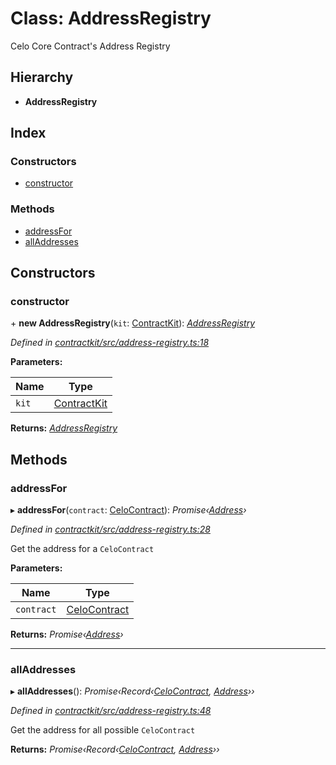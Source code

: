 # Class: AddressRegistry

Celo Core Contract's Address Registry

## Hierarchy

* **AddressRegistry**

## Index

### Constructors

* [constructor](_address_registry_.addressregistry.md#constructor)

### Methods

* [addressFor](_address_registry_.addressregistry.md#addressfor)
* [allAddresses](_address_registry_.addressregistry.md#alladdresses)

## Constructors

###  constructor

\+ **new AddressRegistry**(`kit`: [ContractKit](_kit_.contractkit.md)): *[AddressRegistry](_address_registry_.addressregistry.md)*

*Defined in [contractkit/src/address-registry.ts:18](https://github.com/celo-org/celo-monorepo/blob/master/packages/contractkit/src/address-registry.ts#L18)*

**Parameters:**

Name | Type |
------ | ------ |
`kit` | [ContractKit](_kit_.contractkit.md) |

**Returns:** *[AddressRegistry](_address_registry_.addressregistry.md)*

## Methods

###  addressFor

▸ **addressFor**(`contract`: [CeloContract](../enums/_base_.celocontract.md)): *Promise‹[Address](../modules/_base_.md#address)›*

*Defined in [contractkit/src/address-registry.ts:28](https://github.com/celo-org/celo-monorepo/blob/master/packages/contractkit/src/address-registry.ts#L28)*

Get the address for a `CeloContract`

**Parameters:**

Name | Type |
------ | ------ |
`contract` | [CeloContract](../enums/_base_.celocontract.md) |

**Returns:** *Promise‹[Address](../modules/_base_.md#address)›*

___

###  allAddresses

▸ **allAddresses**(): *Promise‹Record‹[CeloContract](../enums/_base_.celocontract.md), [Address](../modules/_base_.md#address)››*

*Defined in [contractkit/src/address-registry.ts:48](https://github.com/celo-org/celo-monorepo/blob/master/packages/contractkit/src/address-registry.ts#L48)*

Get the address for all possible `CeloContract`

**Returns:** *Promise‹Record‹[CeloContract](../enums/_base_.celocontract.md), [Address](../modules/_base_.md#address)››*
